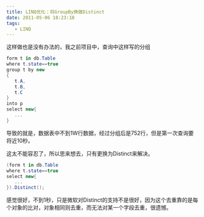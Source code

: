 ```yaml
---
title: LINQ优化：将GroupBy换做Distinct
date: 2011-05-06 18:23:18
tags: 
   - LINQ
---
```


这样做也是没有办法的，我之前项目中，查询中这样写的分组

~~~csharp
form t in db.Table
where t.state==true
group t by new
{
   t.A,
   t.B,
   t.C
}
into p
select new{
   ...
}
~~~

导致的就是，数据表中不到1W行数据，经过分组后是752行，但是第一次查询要将近10秒。

这太不能容忍了，所以思来想去，只有更换为Distinct来解决。

~~~ csharp
(form t in db.Table
where t.state==true
select new{
   ...
}).Distinct();
~~~

感觉很好，不到1秒，只是微软对Distinct的支持不是很好，因为这个去重靠的是每个对象的比对，对象相同则去重，而无法对某一个字段去重，很遗憾。